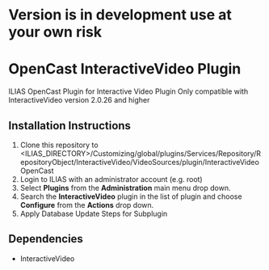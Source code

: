 # Version is in development use at your own risk

# OpenCast InteractiveVideo Plugin
ILIAS OpenCast Plugin for Interactive Video Plugin
Only compatible with InteractiveVideo version 2.0.26 and higher

## Installation Instructions
1. Clone this repository to <ILIAS_DIRECTORY>/Customizing/global/plugins/Services/Repository/RepositoryObject/InteractiveVideo/VideoSources/plugin/InteractiveVideoOpenCast
2. Login to ILIAS with an administrator account (e.g. root)
3. Select **Plugins** from the **Administration** main menu drop down.
4. Search the **InteractiveVideo** plugin in the list of plugin and choose **Configure** from the **Actions** drop down.
5. Apply Database Update Steps for Subplugin

## Dependencies
* InteractiveVideo